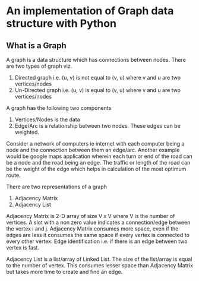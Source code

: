 # An implementation of Graph data structure with Python

## What is a Graph
A graph is a data structure which has connections between nodes. 
There are two types of graph viz.
1. Directed graph i.e. (u, v) is not equal to (v, u) where v and u are two vertices/nodes
2. Un-Directed graph i.e. (u, v) is equal to (v, u) where v and u are two vertices/nodes

A graph has the following two components

1. Vertices/Nodes is the data
2. Edge/Arc is a relationship between two nodes. These edges can be weighted. 

Consider a network of computers ie internet with each computer being a node and the connection between them an edge/arc.
Another example would be google maps application wherein each turn or end of the road can be a node and the road being an edge. The traffic or length of the road can be the weight of the edge which helps in calculation of the most optimum route.

There are two representations of a graph
1. Adjacency Matrix
2. Adjacency List

Adjacency Matrix is 2-D array of size V x V where V is the number of vertices. A slot with a non zero value indicates a connection/edge between the vertex i and j. Adjacency Matrix consumes more space, even if the edges are less it consumes the same space if every vertex is connected to every other vertex. Edge identification i.e. if there is an edge between two vertex is fast.

Adjacency List is a list/array of Linked List. The size of the list/array is equal to the number of vertex. This consumes lesser space than Adjacency Matrix but takes more time to create and find an edge.